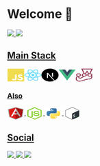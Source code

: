 # Welcome 👋

<div>
  <a href="https://github.com/feliperocha93">
  <img height="180em" src="https://github-readme-stats.vercel.app/api?username=feliperocha93&show_icons=true&theme=dracula&include_all_commits=true&count_private=true"/>
  <img height="180em" src="https://github-readme-stats.vercel.app/api/top-langs/?username=feliperocha93&layout=compact&langs_count=7&theme=dracula"/>
</div>
 
## Main Stack  
<div style="display: flex">
    <img align="center" alt="JavaScript" title="JavaScript" height="30" width="40" src="https://raw.githubusercontent.com/devicons/devicon/master/icons/javascript/javascript-plain.svg">
    <img align="center" alt="React" title="React" height="30" width="40" src="https://raw.githubusercontent.com/devicons/devicon/master/icons/react/react-original.svg">
    <img align="center" alt="NextJs" title="NextJs" height="30" width="40" src="https://raw.githubusercontent.com/devicons/devicon/master/icons/nextjs/nextjs-original.svg">
    <img align="center" alt="Vue" title="Vue" height="30" width="40" src="https://raw.githubusercontent.com/devicons/devicon/master/icons/vuejs/vuejs-original.svg">
  <img align="center" alt="Jest" title="Jest" height="30" width="40" src="https://raw.githubusercontent.com/devicons/devicon/master/icons/jest/jest-plain.svg">
  </div>

### Also  
  <div>
    <img align="center" alt="Angular" title="Angular" height="30" width="40" src="https://raw.githubusercontent.com/devicons/devicon/master/icons/angularjs/angularjs-original.svg">
    <img align="center" alt="Node" title="Node" height="30" width="40" src="https://raw.githubusercontent.com/devicons/devicon/master/icons/nodejs/nodejs-original.svg">
    <img align="center" alt="Python" title="Python" height="30" width="40" src="https://raw.githubusercontent.com/devicons/devicon/master/icons/python/python-original.svg">
    <img align="center" alt="Bash" title="Bash" height="30" width="40" src="https://raw.githubusercontent.com/devicons/devicon/master/icons/bash/bash-original.svg">
  </div>                                                                                                                                
</div>

## Social 
<div> 
  <a href = "mailto:fee.rocha@hotmail.com" target="_blank">
    <img src="https://img.shields.io/badge/hotmail-0078D4?style=for-the-badge&logo=microsoft-outlook&logoColor=white">
  </a>
  <a href="https://www.linkedin.com/in/felipe-rocha-dev-js/" target="_blank">
    <img src="https://img.shields.io/badge/-LinkedIn-%230077B5?style=for-the-badge&logo=linkedin&logoColor=white">
  </a> 
   <a href="https://instagram.com/feliperochaxx" target="_blank">
    <img src="https://img.shields.io/badge/-Instagram-%23E4405F?style=for-the-badge&logo=instagram&logoColor=white">
   </a>
</div><br>
